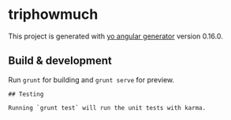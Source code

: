 # triphowmuch

This project is generated with [yo angular generator](https://github.com/yeoman/generator-angular)
version 0.16.0.

## Build & development

Run `grunt` for building and `grunt serve` for preview.

```
## Testing

Running `grunt test` will run the unit tests with karma.
